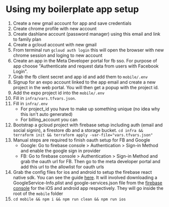 # Using my boilerplate app setup

1. Create a new gmail account for app and save credentials
2. Create chrome profile with new account
3. Create dashlane account (password manager) using this email and link to family plan
4. Create a gcloud account with new gmail
5. From terminal run `gcloud auth login` this will open the browser with new chrome session and loging to new account
6. Create an app in the Meta Developer portal for fb sso. For purpose of app choose "Authenticate and request data from users with Facebook Login".
7. Grab the fb client secret and app id and add them to `mobile/.env`
8. Signup for an expo account linked to the app email and create a new project in the web portal. You will then get a popup with the project id.
9. Add the expo project id into the `mobile/.env`
10. Fill in `infra/vars.tfvars.json`.
11. Fill in `infra/.env`
    - For project_id you have to make up something unique (no idea why this isn't auto generated)
    - For billing_account you can
12. Bootstrap a gcloud project with firebase setup including auth (email and social signin), a firestore db and a storage bucket. `cd infra && terraform init && terraform apply -var-file="vars.tfvars.json"`
13. Manual steps are required to finish oauth setup for FB and Google
    - Google: Go to firebase console > Authentication > Sign-in Method and enable the google sign in provider
    - FB: Go to firebase console > Authentication > Sign-in Method and grab the oauth url for FB. Then go to the meta developer portal and add this url to the allowlist for oauth urls
14. Grab the config files for ios and android to setup the firebase react native sdk. You can see the guide [here](https://rnfirebase.io/). It will involved downloading a GoogleService-Info.plist and google-services.json file from the [firebase console](https://console.firebase.google.com) for the iOS and android app respectively. They will go inside the root of the `mobile` folder
15. `cd mobile && npm i && npm run clean && npm run ios`
